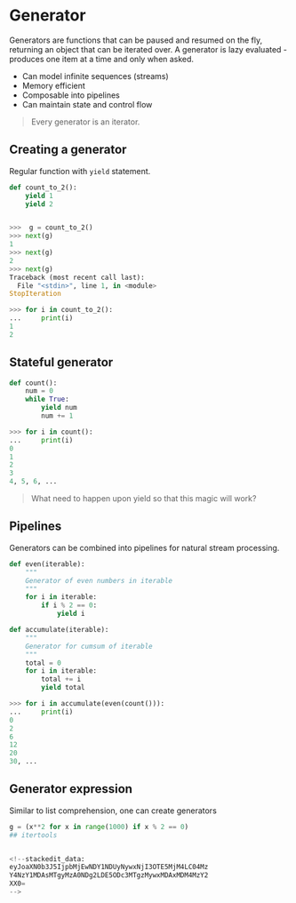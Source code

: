 # Generator
Generators are functions that can be paused and resumed on the fly, returning an object that can be iterated over.
A generator is lazy evaluated - produces one item at a time and only when asked.

 - Can model infinite sequences (streams)
 - Memory efficient
 - Composable into pipelines
 - Can maintain state and control flow

> Every generator is an iterator.

## Creating a generator
Regular function with ```yield``` statement.
```python
def count_to_2():
	yield 1
	yield 2
```
```python

>>>  g = count_to_2()
>>> next(g)
1
>>> next(g)
2
>>> next(g)
Traceback (most recent call last):
  File "<stdin>", line 1, in <module>
StopIteration
```
```python
>>> for i in count_to_2():
... 	print(i)
1
2
```
## Stateful generator
```python
def count():
	num = 0
	while True:
		yield num
		num += 1
```
```python
>>> for i in count():
... 	print(i)
0
1
2
3
4, 5, 6, ...
```
> What need to happen upon yield so that this magic will work?
>
## Pipelines
Generators can be combined into pipelines for natural stream processing.
```python
def even(iterable):
	"""
	Generator of even numbers in iterable
	"""
	for i in iterable:
		if i % 2 == 0:
			yield i
```
```python
def accumulate(iterable):
	"""
	Generator for cumsum of iterable
	"""
	total = 0
	for i in iterable:
		total += i
		yield total
```
```python
>>> for i in accumulate(even(count())):
... 	print(i)
0
2
6
12
20
30, ...
```
## Generator expression
Similar to list comprehension, one can create generators
```python
g = (x**2 for x in range(1000) if x % 2 == 0)
## itertools


<!--stackedit_data:
eyJoaXN0b3J5IjpbMjEwNDY1NDUyNywxNjI3OTE5MjM4LC04Mz
Y4NzY1MDAsMTgyMzA0NDg2LDE5ODc3MTgzMywxMDAxMDM4MzY2
XX0=
-->